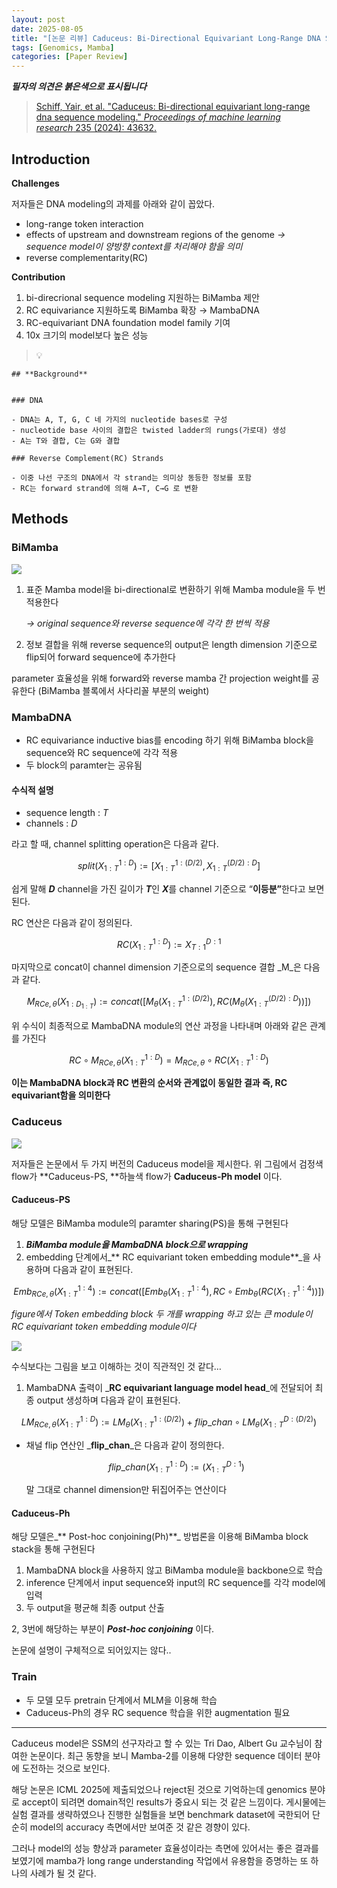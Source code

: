 ```yaml
---
layout: post
date: 2025-08-05
title: "[논문 리뷰] Caduceus: Bi-Directional Equivariant Long-Range DNA Sequence Modeling"
tags: [Genomics, Mamba]
categories: [Paper Review]
---
```


<span class="notion-red">_**필자의 의견은 붉은색으로 표시됩니다**_</span>


> [Schiff, Yair, et al. "Caduceus: Bi-directional equivariant long-range dna sequence modeling." ](https://pmc.ncbi.nlm.nih.gov/articles/PMC12189541/)[_Proceedings of machine learning research_](https://pmc.ncbi.nlm.nih.gov/articles/PMC12189541/)[ 235 (2024): 43632.](https://pmc.ncbi.nlm.nih.gov/articles/PMC12189541/)



## Introduction


**Challenges**


저자들은 DNA modeling의 과제를 아래와 같이 꼽았다.

- long-range token interaction
- effects of upstream and downstream regions of the genome 
_→ sequence model이 양방향 context를 처리해야 함을 의미_
- reverse complementarity(RC)

**Contribution**

1. bi-direcrional sequence modeling 지원하는 BiMamba 제안
1. RC equivariance 지원하도록 BiMamba 확장 → MambaDNA
1. RC-equivariant DNA foundation model family 기여
1. 10x 크기의 model보다 높은 성능

> 💡 


	## **Background**


	### DNA

	- DNA는 A, T, G, C 네 가지의 nucleotide bases로 구성
	- nucleotide base 사이의 결합은 twisted ladder의 rungs(가로대) 생성
	- A는 T와 결합, C는 G와 결합

	### Reverse Complement(RC) Strands

	- 이중 나선 구조의 DNA에서 각 strand는 의미상 동등한 정보를 포함
	- RC는 forward strand에 의해 A→T, C→G 로 변환


## Methods



### BiMamba


![](https://prod-files-secure.s3.us-west-2.amazonaws.com/542b861c-36a8-4051-84e5-8804b6728dba/2c247d59-7815-4980-99f0-8f0d21f445a7/image.png?X-Amz-Algorithm=AWS4-HMAC-SHA256&X-Amz-Content-Sha256=UNSIGNED-PAYLOAD&X-Amz-Credential=ASIAZI2LB466T44SHT2S%2F20250820%2Fus-west-2%2Fs3%2Faws4_request&X-Amz-Date=20250820T230100Z&X-Amz-Expires=3600&X-Amz-Security-Token=IQoJb3JpZ2luX2VjEJb%2F%2F%2F%2F%2F%2F%2F%2F%2F%2FwEaCXVzLXdlc3QtMiJHMEUCIQDTKUIJlXsDIFD%2BSnKQMIkl9MhFdk4AUHnNgaDSrGbYigIgSwI4HndsdrjESc3%2BFxjeQYkiohZFXevXHQZxqx4vUOcqiAQI3%2F%2F%2F%2F%2F%2F%2F%2F%2F%2F%2FARAAGgw2Mzc0MjMxODM4MDUiDFBvt126wALFWztr9SrcA1qWy5emcYswHfkc8Vl8stsJp2aSZEk5ZLVmmdp%2BgUqBl4cB5oabI%2BzBtnFgEaPOJl0aW1CXeGpI2X9kDB4Ck9yfqJ7QmnPgPnpEducONnzepEuoiYlcEri4gZJ3TvExINPmPu6PYmDDfmD5g7rqpyG0ookO9WOh5DC1LSdyLJ%2FS5OhgT5BKS225jkkmMxXKmxpBexoyNqWERmQIKqpTHyd22OokzIBw6GdteCDAnBPgQ992VLJ1cDqTmnmNb2qQlSKyzR7wNVty0iFnghixtK7S6cOcLJp6ISA7GUF6e1VRgfL3avWf0iLvzc%2Bk2kyi29X0BG31GEFOeJ08S0QoUvmUOFul2vN2m6Bf%2FBwgmoI4sWJpq5Za8n1Dj8JabmLaDQq0fZItwau%2FL1goAVPLBSjphj%2FMa%2Bxa0Jw3H4l%2BpjhilbQDDUzgUOKjfZfwiUI4j%2FTfvIwBqwdGicxUFaWdgLm4IC0zh5K3MVuIz15xmYTQi%2Fc76w499aatJVtWGo6aNzaLBVtHpxU4hdC4QOUfxa5fA2N9YfnNnlafLpv2OcP71p8nMkNo%2FkQHmhq9Xc9kcFst0gAeZMjzvvE1dmxeUrfqlVkeIfrvECIm2WbF2IkKyhkoUvZnWOvPrIMiMLWJmcUGOqUBRe10NQEeB24IvALJLLNAr1MbTmfzY6Q0WqgO3%2Br7knbAyphiqwQ4ywG4cTbOnLDbSwdBe9uM2tzHxSu1l7h8p7ucs1NW3QtheZjyNE22WwN4gqEDC46%2BGBrfvMKNAEnvzrBK6dFRj0btZQPlz3sds79FW%2FoTpEmPVVMcVz29L1JMBytZ%2BP%2BJvJgmDKvbLufN4ifkGNgwkuXmZnEZ%2B5Wql4w6RgkZ&X-Amz-Signature=479e1adb90b3efa733bcc94ab1b0f881d2add6c52c05d8f32f5f43de776f78d3&X-Amz-SignedHeaders=host&x-amz-checksum-mode=ENABLED&x-id=GetObject)

1. 표준 Mamba model을 bi-directional로 변환하기 위해 Mamba module을 두 번 적용한다

	_→ original sequence와 reverse sequence에 각각 한 번씩 적용_

1. 정보 결합을 위해 reverse sequence의 output은 length dimension 기준으로 flip되어 forward sequence에 추가한다

parameter 효율성을 위해 forward와 reverse mamba 간 projection weight를 공유한다 (BiMamba 블록에서 사다리꼴 부분의 weight)



### MambaDNA

- RC equivariance inductive bias를 encoding 하기 위해 BiMamba block을 sequence와 RC sequence에 각각 적용
- 두 block의 paramter는 공유됨


#### 수식적 설명

- sequence length : _T_
- channels : _D_

라고 할 때,  channel splitting operation은 다음과 같다.


$$
split(X^{1:D}_{1:T}):=[X^{1:(D/2)}_{1:T},X^{(D/2):D}_{1:T}]
$$


<span class="notion-red">쉽게 말해 </span><span class="notion-red">_**D**_</span><span class="notion-red"> channel을 가진 길이가 </span><span class="notion-red">_**T**_</span><span class="notion-red">인 </span><span class="notion-red">_**X**_</span><span class="notion-red">를 channel 기준으로 “</span><span class="notion-red">**이등분”**</span><span class="notion-red">한다고 보면 된다.</span>


RC 연산은 다음과 같이 정의된다.


$$
RC(X^{1:D}_{1:T}):=X^{D:1}_{T:1}
$$


마지막으로 concat이 channel dimension 기준으로의 sequence 결합 _M_은 다음과 같다.


$$
M_{RCe,\theta}(X_{1:D_{1:T}}):=concat([M_{\theta}(X^{1:(D/2)}_{1:T}),RC(M_{\theta}(X^{(D/2):D}_{1:T}))])
$$


위 수식이 최종적으로 MambaDNA module의 연산 과정을 나타내며 아래와 같은 관계를 가진다


$$
RC\circ M_{RCe,\theta}(X^{1:D}_{1:T}) = M_{RCe,\theta} \circ RC(X^{1:D}_{1:T})
$$


**이는 MambaDNA block과 RC 변환의 순서와 관계없이 동일한 결과 즉, RC equivariant함을 의미한다**



### Caduceus


![](https://prod-files-secure.s3.us-west-2.amazonaws.com/542b861c-36a8-4051-84e5-8804b6728dba/f94a60d7-8145-473b-aef9-7c68d3ec604a/image.png?X-Amz-Algorithm=AWS4-HMAC-SHA256&X-Amz-Content-Sha256=UNSIGNED-PAYLOAD&X-Amz-Credential=ASIAZI2LB466T44SHT2S%2F20250820%2Fus-west-2%2Fs3%2Faws4_request&X-Amz-Date=20250820T230100Z&X-Amz-Expires=3600&X-Amz-Security-Token=IQoJb3JpZ2luX2VjEJb%2F%2F%2F%2F%2F%2F%2F%2F%2F%2FwEaCXVzLXdlc3QtMiJHMEUCIQDTKUIJlXsDIFD%2BSnKQMIkl9MhFdk4AUHnNgaDSrGbYigIgSwI4HndsdrjESc3%2BFxjeQYkiohZFXevXHQZxqx4vUOcqiAQI3%2F%2F%2F%2F%2F%2F%2F%2F%2F%2F%2FARAAGgw2Mzc0MjMxODM4MDUiDFBvt126wALFWztr9SrcA1qWy5emcYswHfkc8Vl8stsJp2aSZEk5ZLVmmdp%2BgUqBl4cB5oabI%2BzBtnFgEaPOJl0aW1CXeGpI2X9kDB4Ck9yfqJ7QmnPgPnpEducONnzepEuoiYlcEri4gZJ3TvExINPmPu6PYmDDfmD5g7rqpyG0ookO9WOh5DC1LSdyLJ%2FS5OhgT5BKS225jkkmMxXKmxpBexoyNqWERmQIKqpTHyd22OokzIBw6GdteCDAnBPgQ992VLJ1cDqTmnmNb2qQlSKyzR7wNVty0iFnghixtK7S6cOcLJp6ISA7GUF6e1VRgfL3avWf0iLvzc%2Bk2kyi29X0BG31GEFOeJ08S0QoUvmUOFul2vN2m6Bf%2FBwgmoI4sWJpq5Za8n1Dj8JabmLaDQq0fZItwau%2FL1goAVPLBSjphj%2FMa%2Bxa0Jw3H4l%2BpjhilbQDDUzgUOKjfZfwiUI4j%2FTfvIwBqwdGicxUFaWdgLm4IC0zh5K3MVuIz15xmYTQi%2Fc76w499aatJVtWGo6aNzaLBVtHpxU4hdC4QOUfxa5fA2N9YfnNnlafLpv2OcP71p8nMkNo%2FkQHmhq9Xc9kcFst0gAeZMjzvvE1dmxeUrfqlVkeIfrvECIm2WbF2IkKyhkoUvZnWOvPrIMiMLWJmcUGOqUBRe10NQEeB24IvALJLLNAr1MbTmfzY6Q0WqgO3%2Br7knbAyphiqwQ4ywG4cTbOnLDbSwdBe9uM2tzHxSu1l7h8p7ucs1NW3QtheZjyNE22WwN4gqEDC46%2BGBrfvMKNAEnvzrBK6dFRj0btZQPlz3sds79FW%2FoTpEmPVVMcVz29L1JMBytZ%2BP%2BJvJgmDKvbLufN4ifkGNgwkuXmZnEZ%2B5Wql4w6RgkZ&X-Amz-Signature=331ac42ce71c231b65dce76930faa1a6601e534b550d51d3fe7b493d224a1c5d&X-Amz-SignedHeaders=host&x-amz-checksum-mode=ENABLED&x-id=GetObject)


저자들은 논문에서 두 가지 버전의 Caduceus model을 제시한다. 위 그림에서 검정색 flow가 **Caduceus-PS, **하늘색 flow가 **Caduceus-Ph model** 이다.



#### Caduceus-PS


해당 모델은 BiMamba module의 paramter sharing(PS)을 통해 구현된다

1. _**BiMamba module을 MambaDNA block으로 wrapping**_
1. embedding 단계에서_** RC equivariant token embedding module**_을 사용하며 다음과 같이 표현된다.

$$
Emb_{RCe,\theta}(X^{1:4}_{1:T}):=concat([Emb_{\theta}(X^{1:4}_{1:T}),RC \circ Emb_{\theta}(RC(X^{1:4}_{1:T}))])
$$


_figure에서 Token embedding block 두 개를 wrapping 하고 있는 큰 module이 RC equivariant token embedding module이다_


![](https://prod-files-secure.s3.us-west-2.amazonaws.com/542b861c-36a8-4051-84e5-8804b6728dba/b175e4da-71eb-4e91-8c23-a06dabe673c9/image.png?X-Amz-Algorithm=AWS4-HMAC-SHA256&X-Amz-Content-Sha256=UNSIGNED-PAYLOAD&X-Amz-Credential=ASIAZI2LB466T44SHT2S%2F20250820%2Fus-west-2%2Fs3%2Faws4_request&X-Amz-Date=20250820T230100Z&X-Amz-Expires=3600&X-Amz-Security-Token=IQoJb3JpZ2luX2VjEJb%2F%2F%2F%2F%2F%2F%2F%2F%2F%2FwEaCXVzLXdlc3QtMiJHMEUCIQDTKUIJlXsDIFD%2BSnKQMIkl9MhFdk4AUHnNgaDSrGbYigIgSwI4HndsdrjESc3%2BFxjeQYkiohZFXevXHQZxqx4vUOcqiAQI3%2F%2F%2F%2F%2F%2F%2F%2F%2F%2F%2FARAAGgw2Mzc0MjMxODM4MDUiDFBvt126wALFWztr9SrcA1qWy5emcYswHfkc8Vl8stsJp2aSZEk5ZLVmmdp%2BgUqBl4cB5oabI%2BzBtnFgEaPOJl0aW1CXeGpI2X9kDB4Ck9yfqJ7QmnPgPnpEducONnzepEuoiYlcEri4gZJ3TvExINPmPu6PYmDDfmD5g7rqpyG0ookO9WOh5DC1LSdyLJ%2FS5OhgT5BKS225jkkmMxXKmxpBexoyNqWERmQIKqpTHyd22OokzIBw6GdteCDAnBPgQ992VLJ1cDqTmnmNb2qQlSKyzR7wNVty0iFnghixtK7S6cOcLJp6ISA7GUF6e1VRgfL3avWf0iLvzc%2Bk2kyi29X0BG31GEFOeJ08S0QoUvmUOFul2vN2m6Bf%2FBwgmoI4sWJpq5Za8n1Dj8JabmLaDQq0fZItwau%2FL1goAVPLBSjphj%2FMa%2Bxa0Jw3H4l%2BpjhilbQDDUzgUOKjfZfwiUI4j%2FTfvIwBqwdGicxUFaWdgLm4IC0zh5K3MVuIz15xmYTQi%2Fc76w499aatJVtWGo6aNzaLBVtHpxU4hdC4QOUfxa5fA2N9YfnNnlafLpv2OcP71p8nMkNo%2FkQHmhq9Xc9kcFst0gAeZMjzvvE1dmxeUrfqlVkeIfrvECIm2WbF2IkKyhkoUvZnWOvPrIMiMLWJmcUGOqUBRe10NQEeB24IvALJLLNAr1MbTmfzY6Q0WqgO3%2Br7knbAyphiqwQ4ywG4cTbOnLDbSwdBe9uM2tzHxSu1l7h8p7ucs1NW3QtheZjyNE22WwN4gqEDC46%2BGBrfvMKNAEnvzrBK6dFRj0btZQPlz3sds79FW%2FoTpEmPVVMcVz29L1JMBytZ%2BP%2BJvJgmDKvbLufN4ifkGNgwkuXmZnEZ%2B5Wql4w6RgkZ&X-Amz-Signature=d066d43ce4737ad3703e3783d6af5d81153eb7944381f1cd4cca0ea9bebcfd76&X-Amz-SignedHeaders=host&x-amz-checksum-mode=ENABLED&x-id=GetObject)


<span class="notion-red">수식보다는 그림을 보고 이해하는 것이 직관적인 것 같다…</span>

1. MambaDNA 출력이 _**RC equivariant language model head**_에 전달되어 최종 output 생성하며 다음과 같이 표현된다.

$$
LM_{RCe,\theta}(X^{1:D}_{1:T}):= LM_{\theta}(X^{1:(D/2)}_{1:T})+flip\_chan\circ LM_{\theta}(X^{D:(D/2)}_{1:T})
$$

- 채널 flip 연산인 _**flip\_chan**_은 다음과 같이 정의한다.

	$$
	flip\_chan(X^{1:D}_{1:T}):=(X^{D:1}_{1:T})
	$$


	말 그대로 channel dimension만 뒤집어주는 연산이다



#### Caduceus-Ph


해당 모델은_** Post-hoc conjoining(Ph)**_ 방법론을 이용해 BiMamba block stack을 통해 구현된다

1. MambaDNA block을 사용하지 않고 BiMamba module을 backbone으로 학습
1. inference 단계에서 input sequence와 input의 RC sequence를 각각 model에 입력
1. 두 output을 평균해 최종 output 산출

2, 3번에 해당하는 부분이 _**Post-hoc conjoining**_ 이다.


<span class="notion-red">논문에 설명이 구체적으로 되어있지는 않다..</span>



### Train

- 두 모델 모두 pretrain 단계에서 MLM을 이용해 학습
- Caduceus-Ph의 경우 RC sequence 학습을 위한 augmentation 필요

---


<span class="notion-red">Caduceus model은 SSM의 선구자라고 할 수 있는 Tri Dao, Albert Gu 교수님이 참여한 논문이다. 최근 동향을 보니 Mamba-2를 이용해 다양한 sequence 데이터 분야에 도전하는 것으로 보인다.</span>


<span class="notion-red">해당 논문은 ICML 2025에 제출되었으나 reject된 것으로 기억하는데 genomics 분야로 accept이 되려면 domain적인 results가 중요시 되는 것 같은 느낌이다. 게시물에는 실험 결과를 생략하였으나 진행한 실험들을 보면 benchmark dataset에 국한되어 단순히 model의 accuracy 측면에서만 보여준 것 같은 경향이 있다.</span>


<span class="notion-red">그러나 model의 성능 향상과 parameter 효율성이라는 측면에 있어서는 좋은 결과를 보였기에 mamba가 long range understanding 작업에서 유용함을 증명하는 또 하나의 사례가 될 것 같다.</span>

